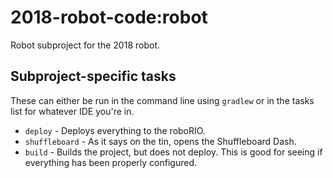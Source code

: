 # 2018-robot-code:robot
Robot subproject for the 2018 robot.

## Subproject-specific tasks
These can either be run in the command line using `gradlew` or
in the tasks list for whatever IDE you're in.

- `deploy` - Deploys everything to the roboRIO.
- `shuffleboard` - As it says on the tin, opens the Shuffleboard Dash.
- `build` - Builds the project, but does not deploy. This is good
for seeing if everything has been properly configured.